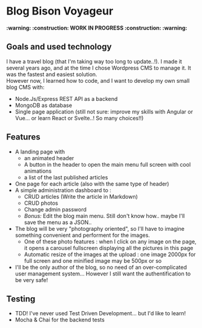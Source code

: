 # Blog Bison Voyageur

<p><strong>:warning: :construction: WORK IN PROGRESS :construction: :warning:</strong></p>

## Goals and used technology

I have a travel blog (that I'm taking way too long to update..!). I made it several years ago, and at the time I chose Wordpress CMS to manage it. It was the fastest and easiest solution.  
However now, I learned how to code, and I want to develop my own small blog CMS with:

- Node.Js/Express REST API as a backend
- MongoDB as database
- Single page application (still not sure: improve my skills with Angular or Vue... or learn React or Svelte..! So many choices!!)

## Features

- A landing page with
  - an animated header
  - A button in the header to open the main menu full screen with cool animations
  - a list of the last published articles
- One page for each article (also with the same type of header)
- A simple administration dashboard to :
  - CRUD articles (Write the article in Markdown)
  - CRUD photos
  - Change admin password
  - _Bonus:_ Edit the blog main menu. Still don't know how.. maybe I'll save the menu as a JSON..
- The blog will be very "photography oriented", so I'll have to imagine something convenient and performent for the images.
  - One of these photo features : when I click on any image on the page, it opens a carousel fullscreen displaying all the pictures in this page
  - Automatic resize of the images at the upload : one image 2000px for full screen and one minified image may be 500px or so
- I'll be the only author of the blog, so no need of an over-complicated user management system... However I still want the authentification to be very safe!

## Testing

- TDD! I've never used Test Driven Development... but I'd like to learn!
- Mocha & Chai for the backend tests
